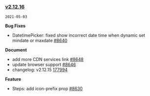 ### [v2.12.16](https://github.com/youzan/vant/compare/v2.12.15...v2.12.16)

`2021-05-03`

**Bug Fixes**

- DatetimePicker: fixed show incorrect date time when dynamic set mindate or maxdate [#8640](https://github.com/youzan/vant/issues/8640)

**Document**

- add more CDN services link [#8648](https://github.com/youzan/vant/issues/8648)
- update browser support [#8646](https://github.com/youzan/vant/issues/8646)
- changelog: v2.12.15 [177994](https://github.com/youzan/vant/commit/1779946edbda796ab0c80f062965e904297b7378)

**Feature**

- Steps: add icon-prefix prop [#8630](https://github.com/youzan/vant/issues/8630)
